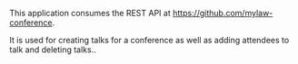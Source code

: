 This application consumes the REST API at https://github.com/mylaw-conference.

It is used for creating talks for a conference as well as adding attendees to talk and deleting talks..
